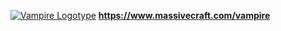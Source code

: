 <a href="https://www.massivecraft.com/vampire">![Vampire Logotype](https://www.massivecraft.com/wp-content/uploads/2011/07/massivecraft-logotype-plugin-vampire-2000.jpg)</a>
<b>https://www.massivecraft.com/vampire</b>
